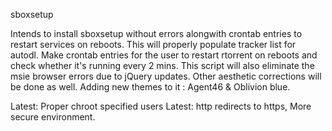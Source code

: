 sboxsetup


Intends to install sboxsetup without errors alongwith crontab entries to restart services on reboots. 
This will properly populate tracker list for autodl. Make crontab entries for the user to restart rtorrent on reboots and check whether it's running every 2 mins. 
This script will also eliminate the msie browser errors due to jQuery updates. 
Other aesthetic corrections will be done as well.
Adding new themes to it : Agent46 & Oblivion blue.

Latest: Proper chroot specified users 
Latest: http redirects to https, More secure environment.

